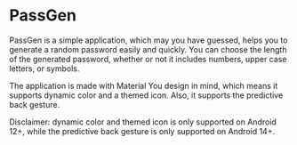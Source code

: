 # PassGen

PassGen is a simple application, which may you have guessed, helps you to generate a random password easily and quickly. You can choose the length of the generated password, whether or not it includes numbers, upper case letters, or symbols.

The application is made with Material You design in mind, which means it supports dynamic color and a themed icon. Also, it supports the predictive back gesture.

Disclaimer: dynamic color and themed icon is only supported on Android 12+, while the predictive back gesture is only supported on Android 14+.
